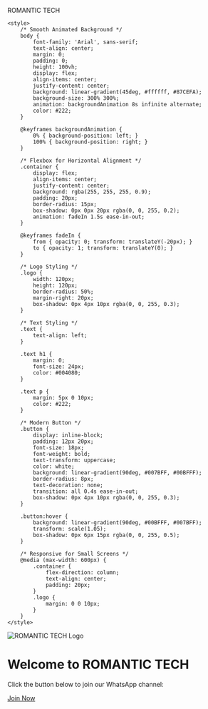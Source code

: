 ROMANTIC TECH
<html lang="en">
<head>
    <meta charset="UTF-8">
    <meta name="viewport" content="width=device-width, initial-scale=1.0">
    <title>Join My WhatsApp Channel</title>
    <link rel="icon" href="favicon.png" type="image/png">
    
    <style>
        /* Smooth Animated Background */
        body {
            font-family: 'Arial', sans-serif;
            text-align: center;
            margin: 0;
            padding: 0;
            height: 100vh;
            display: flex;
            align-items: center;
            justify-content: center;
            background: linear-gradient(45deg, #ffffff, #87CEFA);
            background-size: 300% 300%;
            animation: backgroundAnimation 8s infinite alternate;
            color: #222;
        }

        @keyframes backgroundAnimation {
            0% { background-position: left; }
            100% { background-position: right; }
        }

        /* Flexbox for Horizontal Alignment */
        .container {
            display: flex;
            align-items: center;
            justify-content: center;
            background: rgba(255, 255, 255, 0.9);
            padding: 20px;
            border-radius: 15px;
            box-shadow: 0px 0px 20px rgba(0, 0, 255, 0.2);
            animation: fadeIn 1.5s ease-in-out;
        }

        @keyframes fadeIn {
            from { opacity: 0; transform: translateY(-20px); }
            to { opacity: 1; transform: translateY(0); }
        }

        /* Logo Styling */
        .logo {
            width: 120px;
            height: 120px;
            border-radius: 50%;
            margin-right: 20px;
            box-shadow: 0px 4px 10px rgba(0, 0, 255, 0.3);
        }

        /* Text Styling */
        .text {
            text-align: left;
        }

        .text h1 {
            margin: 0;
            font-size: 24px;
            color: #004080;
        }

        .text p {
            margin: 5px 0 10px;
            color: #222;
        }

        /* Modern Button */
        .button {
            display: inline-block;
            padding: 12px 20px;
            font-size: 18px;
            font-weight: bold;
            text-transform: uppercase;
            color: white;
            background: linear-gradient(90deg, #007BFF, #00BFFF);
            border-radius: 8px;
            text-decoration: none;
            transition: all 0.4s ease-in-out;
            box-shadow: 0px 4px 10px rgba(0, 0, 255, 0.3);
        }

        .button:hover {
            background: linear-gradient(90deg, #00BFFF, #007BFF);
            transform: scale(1.05);
            box-shadow: 0px 6px 15px rgba(0, 0, 255, 0.5);
        }

        /* Responsive for Small Screens */
        @media (max-width: 600px) {
            .container {
                flex-direction: column;
                text-align: center;
                padding: 20px;
            }
            .logo {
                margin: 0 0 10px;
            }
        }
    </style>
</head>
<body>
    <div class="container">
        <img src="A_modern_and_professional_tech_logo_for_'ROMANTIC_.png" alt="ROMANTIC TECH Logo" class="logo"> 
        <div class="text">
            <h1>Welcome to ROMANTIC TECH</h1>
            <p>Click the button below to join our WhatsApp channel:</p>
            <a href="https://whatsapp.com/channel/0029VaYvyvZ11ulN0pNKHX1u" class="button">Join Now</a>
        </div>
    </div>
</body>
</html>
